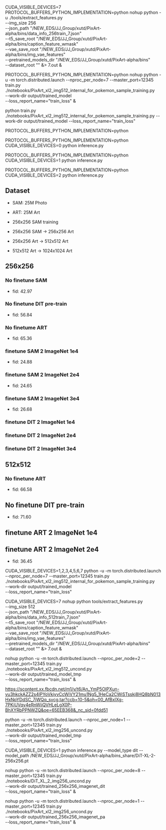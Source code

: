 CUDA_VISIBLE_DEVICES=7 PROTOCOL_BUFFERS_PYTHON_IMPLEMENTATION=python nohup python -u ./tools/extract_features.py \
--img_size 256 \
--json_path "/NEW_EDS/JJ_Group/xutd/PixArt-alpha/bins/data_info_256train_7.json" \
--t5_save_root "/NEW_EDS/JJ_Group/xutd/PixArt-alpha/bins/caption_feature_wmask" \
--vae_save_root "/NEW_EDS/JJ_Group/xutd/PixArt-alpha/bins/img_vae_features" \
--pretrained_models_dir "/NEW_EDS/JJ_Group/xutd/PixArt-alpha/bins" \
--dataset_root "" &> 7.out &

PROTOCOL_BUFFERS_PYTHON_IMPLEMENTATION=python nohup python -u -m torch.distributed.launch --nproc_per_node=7 --master_port=12345 train.py \
./notebooks/PixArt_xl2_img512_internal_for_pokemon_sample_training.py \
--work-dir output/trained_model \
--loss_report_name="train_loss" &


python train.py ./notebooks/PixArt_xl2_img512_internal_for_pokemon_sample_training.py --work-dir output/trained_model --loss_report_name="train_loss"

PROTOCOL_BUFFERS_PYTHON_IMPLEMENTATION=python 

PROTOCOL_BUFFERS_PYTHON_IMPLEMENTATION=python CUDA_VISIBLE_DEVICES=0 python inference.py

PROTOCOL_BUFFERS_PYTHON_IMPLEMENTATION=python CUDA_VISIBLE_DEVICES=1 python inference.py

PROTOCOL_BUFFERS_PYTHON_IMPLEMENTATION=python CUDA_VISIBLE_DEVICES=2 python inference.py

## Dataset
* SAM: 25M Photo
* ART: 25M Art

* 256x256 SAM training
* 256x256 SAM -> 256x256 Art  
* 256x256 Art -> 512x512 Art 
* 512x512 Art -> 1024x1024 Art 

## 256x256 
### No finetune SAM
* fid: 42.97
### No finetune DIT pre-train
* fid: 56.84
### No finetume ART
* fid: 65.36
### finetune SAM 2 ImageNet 1e4
* fid: 24.88
### finetune SAM 2 ImageNet 2e4
* fid: 24.65
### finetune SAM 2 ImageNet 3e4
* fid: 26.68
### finetune DIT 2 ImageNet 1e4
### finetune DIT 2 ImageNet 2e4
### finetune DIT 2 ImageNet 3e4

## 512x512 
### No finetune ART
* fid: 66.58
## No finetune DIT pre-train 
* fid: 71.60
## finetune ART 2 ImageNet 1e4

## finetune ART 2 ImageNet 2e4
* fid: 36.45

CUDA_VISIBLE_DEVICES=1,2,3,4,5,6,7 python -u -m torch.distributed.launch --nproc_per_node=7 --master_port=12345 train.py \
./notebooks/PixArt_xl2_img512_internal_for_pokemon_sample_training.py \
--work-dir output/trained_model \
--loss_report_name="train_loss"


CUDA_VISIBLE_DEVICES=7 nohup python tools/extract_features.py \
--img_size 512 \
--json_path "/NEW_EDS/JJ_Group/xutd/PixArt-alpha/bins/data_info_512train_7.json" \
--t5_save_root "/NEW_EDS/JJ_Group/xutd/PixArt-alpha/bins/caption_feature_wmask" \
--vae_save_root "/NEW_EDS/JJ_Group/xutd/PixArt-alpha/bins/img_vae_features" \
--pretrained_models_dir "/NEW_EDS/JJ_Group/xutd/PixArt-alpha/bins" \
--dataset_root "" &> 7.out &



nohup python -u -m torch.distributed.launch --nproc_per_node=2 --master_port=12345 train.py \
./notebooks/PixArt_xl2_img512_uncond.py \
--work-dir output/trained_model_tmp \
--loss_report_name="train_loss" &


https://scontent.xx.fbcdn.net/m1/v/t6/An_YmP5OIPXun-vu3hkckAZZ2s4lPYoVkiyvCcWiVY21mu1Ng5_1HeCa2CWiSTsskj8HQ8bN013HxNpYDdSC_7jWQq_svcg.tar?ccb=10-5&oh=00_AfBxIXg-7PKiUVqy4eRnWiiQVHLeLgX0P-BhXYRbPPNWZQ&oe=65EEB368&_nc_sid=0fdd51


python -u -m torch.distributed.launch --nproc_per_node=1 --master_port=12345 train.py \
./notebooks/PixArt_xl2_img256_uncond.py \
--work-dir output/trained_model_tmp \
--loss_report_name="train_loss"


CUDA_VISIBLE_DEVICES=1 python inference.py --model_type dit --model_path /NEW_EDS/JJ_Group/xutd/PixArt-alpha/bins_share/DiT-XL-2-256x256.pt

nohup python -u -m torch.distributed.launch --nproc_per_node=8 --master_port=12345 train.py \
./notebooks/DiT_XL_2_img256_uncond.py \
--work-dir output/trained_256x256_imagenet_dit \
--loss_report_name="train_loss" &


nohup python -u -m torch.distributed.launch --nproc_per_node=1 --master_port=12345 train.py \
./notebooks/PixArt_xl2_img256_uncond.py \
--work-dir output/trained_256x256_imagenet_pa \
--loss_report_name="train_loss" &